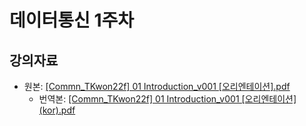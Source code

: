 # 데이터통신 1주차

## 강의자료

* 원본: [[Commn_TKwon22f] 01 Introduction_v001 [오리엔테이션].pdf](./%5BCommn_TKwon22f%5D%2001%20Introduction_v001%20%5B%EC%98%A4%EB%A6%AC%EC%97%94%ED%85%8C%EC%9D%B4%EC%85%98%5D.pdf)
  * 번역본: [[Commn_TKwon22f] 01 Introduction_v001 [오리엔테이션] (kor).pdf](./%5BCommn_TKwon22f%5D%2001%20Introduction_v001%20%5B%EC%98%A4%EB%A6%AC%EC%97%94%ED%85%8C%EC%9D%B4%EC%85%98%5D%20(kor).pdf)

